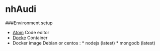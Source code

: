 # nhAudi

###Environment setup 
* [Atom](https://atom.io/) Code editor 
* [Docke](https://www.docker.com/) Container 
* Docker image Debian  or centos : * nodejs (latest)
                                   * mongodb (latest)


